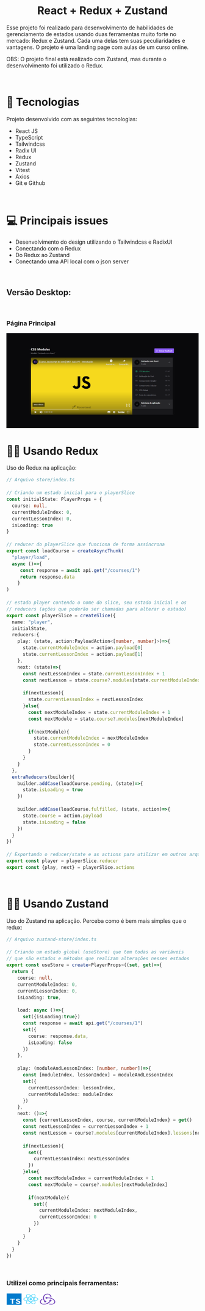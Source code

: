 <h1 align="center">React + Redux + Zustand</h1>

Esse projeto foi realizado para desenvolvimento de habilidades de gerenciamento de estados usando duas ferramentas muito forte no mercado: Redux e Zustand. Cada uma delas tem suas peculiaridades e vantagens. O projeto é uma landing page com aulas de um curso
online.

OBS: O projeto final está realizado com Zustand, mas durante o desenvolvimento foi utilizado o Redux.

<br/>

# 🚀 Tecnologias

Projeto desenvolvido com as seguintes tecnologias:

- React JS
- TypeScript
- Tailwindcss
- Radix UI
- Redux
- Zustand
- Vitest
- Axios
- Git e Github

<br>

# 💻 Principais issues

- Desenvolvimento do design utilizando o Tailwindcss e RadixUI
- Conectando com o Redux
- Do Redux ao Zustand 
- Conectando uma API local com o json server

<br/>

<h2>Versão Desktop:</h2> 

<br/>

### Página Principal
![Alt text](public/react-redux-zustand.png)

# 👨‍💻 Usando Redux 

Uso do Redux na aplicação:
````` typescript
// Arquivo store/index.ts

// Criando um estado inicial para o playerSlice
const initialState: PlayerProps = {
  course: null,
  currentModuleIndex: 0,
  currentLessonIndex: 0,
  isLoading: true
}

// reducer do playerSlice que funciona de forma assíncrona
export const loadCourse = createAsyncThunk(
  "player/load",
  async ()=>{
     const response = await api.get("/courses/1")
     return response.data 
    }
)

// estado player contendo o nome do slice, seu estado inicial e os
// reducers (ações que poderão ser chamadas para alterar o estado)
export const playerSlice = createSlice({
  name: "player",
  initialState,
  reducers:{
    play: (state, action:PayloadAction<[number, number]>)=>{
      state.currentModuleIndex = action.payload[0]
      state.currentLessonIndex = action.payload[1]
    },
    next: (state)=>{
      const nextLessonIndex = state.currentLessonIndex + 1
      const nextLesson = state.course?.modules[state.currentModuleIndex].lessons[nextLessonIndex]

      if(nextLesson){
        state.currentLessonIndex = nextLessonIndex
      }else{
        const nextModuleIndex = state.currentModuleIndex + 1
        const nextModule = state.course?.modules[nextModuleIndex]

        if(nextModule){
          state.currentModuleIndex = nextModuleIndex
          state.currentLessonIndex = 0
        }
      }
    }
  },
  extraReducers(builder){
    builder.addCase(loadCourse.pending, (state)=>{
      state.isLoading = true
    })

    builder.addCase(loadCourse.fulfilled, (state, action)=>{
      state.course = action.payload
      state.isLoading = false
    })
  }
})

// Exportando o reducer/state e as actions para utilizar em outros arquivos
export const player = playerSlice.reducer
export const {play, next} = playerSlice.actions
`````

<br>

# 👨‍💻 Usando Zustand 

Uso do Zustand na aplicação. Perceba como é bem mais simples que o redux:
````` typescript
// Arquivo zustand-store/index.ts

// Criando um estado global (useStore) que tem todas as variáveis
// que são estados e métodos que realizam alterações nesses estados
export const useStore = create<PlayerProps>((set, get)=>{
  return {
    course: null,
    currentModuleIndex: 0,
    currentLessonIndex: 0,
    isLoading: true,

    load: async ()=>{
      set({isLoading:true})
      const response = await api.get("/courses/1")
      set({
        course: response.data,
        isLoading: false
      }) 
    },

    play: (moduleAndLessonIndex: [number, number])=>{
      const [moduleIndex, lessonIndex] = moduleAndLessonIndex
      set({
        currentLessonIndex: lessonIndex,
        currentModuleIndex: moduleIndex
      })
    },
    next: ()=>{
      const {currentLessonIndex, course, currentModuleIndex} = get()
      const nextLessonIndex = currentLessonIndex + 1
      const nextLesson = course?.modules[currentModuleIndex].lessons[nextLessonIndex]

      if(nextLesson){
        set({
          currentLessonIndex: nextLessonIndex
        })
      }else{
        const nextModuleIndex = currentModuleIndex + 1
        const nextModule = course?.modules[nextModuleIndex]

        if(nextModule){
          set({
            currentModuleIndex: nextModuleIndex,
            currentLessonIndex: 0
          })
        }
      }
    }
  }
})
`````

<br>

### Utilizei como principais ferramentas:
<div style="display:inline-block">
  <img align="center" alt="Lucas-Ts" height="30" width="40" src="https://raw.githubusercontent.com/devicons/devicon/master/icons/typescript/typescript-plain.svg">
  <img align="center" alt="Lucas-React" height="30" width="40" src="https://raw.githubusercontent.com/devicons/devicon/master/icons/react/react-original.svg">
  <img align="center" alt="Lucas-React" height="30" width="40" src="https://raw.githubusercontent.com/devicons/devicon/master/icons/redux/redux-original.svg">
</div>


